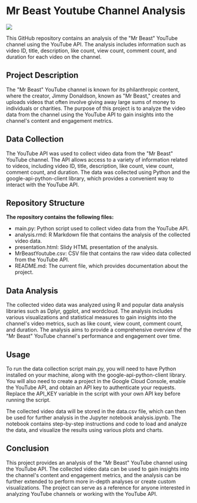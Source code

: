 # Mr Beast Youtube Channel Analysis

![](https://ichef.bbci.co.uk/news/976/cpsprodpb/16621/production/_122718619_maxresdefault1.jpg.webp)

This GitHub repository contains an analysis of the "Mr Beast" YouTube channel using the YouTube API. The analysis includes information such as video ID, title, description, like count, view count, comment count, and duration for each video on the channel.

## Project Description

The "Mr Beast" YouTube channel is known for its philanthropic content, where the creator, Jimmy Donaldson, known as "Mr Beast," creates and uploads videos that often involve giving away large sums of money to individuals or charities. The purpose of this project is to analyze the video data from the channel using the YouTube API to gain insights into the channel's content and engagement metrics.

## Data Collection

The YouTube API was used to collect video data from the "Mr Beast" YouTube channel. The API allows access to a variety of information related to videos, including video ID, title, description, like count, view count, comment count, and duration. The data was collected using Python and the google-api-python-client library, which provides a convenient way to interact with the YouTube API.

## Repository Structure

**The repository contains the following files:**

+ main.py: Python script used to collect video data from the YouTube API.
+ analysis.rmd: R Markdown file that contains the analysis of the collected video data.
+ presentation.html: Slidy HTML presentation of the analysis.
+ MrBeastYoutube.csv: CSV file that contains the raw video data collected from the YouTube API.
+ README.md: The current file, which provides documentation about the project.

## Data Analysis

The collected video data was analyzed using R and popular data analysis libraries such as Dplyr, ggplot, and wordcloud. The analysis includes various visualizations and statistical measures to gain insights into the channel's video metrics, such as like count, view count, comment count, and duration. The analysis aims to provide a comprehensive overview of the "Mr Beast" YouTube channel's performance and engagement over time. 

## Usage

To run the data collection script main.py, you will need to have Python installed on your machine, along with the google-api-python-client library. You will also need to create a project in the Google Cloud Console, enable the YouTube API, and obtain an API key to authenticate your requests. Replace the API_KEY variable in the script with your own API key before running the script.

The collected video data will be stored in the data.csv file, which can then be used for further analysis in the Jupyter notebook analysis.ipynb. The notebook contains step-by-step instructions and code to load and analyze the data, and visualize the results using various plots and charts.

## Conclusion

This project provides an analysis of the "Mr Beast" YouTube channel using the YouTube API. The collected video data can be used to gain insights into the channel's content and engagement metrics, and the analysis can be further extended to perform more in-depth analyses or create custom visualizations. The project can serve as a reference for anyone interested in analyzing YouTube channels or working with the YouTube API.





